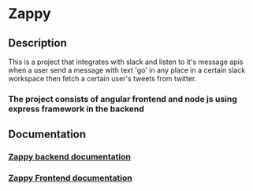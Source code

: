 # Zappy

## Description
This is a project that integrates with slack and listen to it's message apis when a user send a message with text 'go' in any place in a certain slack workspace then fetch a certain user's tweets from twitter.

### The project consists of angular frontend and node js using express framework in the backend

## Documentation

### [Zappy backend documentation](https://github.com/abdoolly/zappy/tree/master/zapp-back) 


###  [Zappy Frontend documentation](https://github.com/abdoolly/zappy/tree/master/zapp-back)